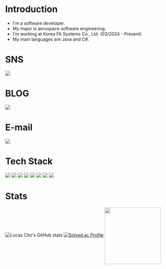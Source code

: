 # Introduction
- I'm a software developer.<br/>
- My major is aerospace software engineering.<br/>
- I'm working at Korea FA Systems Co., Ltd. (03/2024 - Present)<br/>
- My main languages are Java and C#.

# SNS
<a href="https://www.linkedin.com/in/jun-hee-cho-8081b4264/" target="_blank"><img src="https://img.shields.io/badge/LinkedIn-0A66C2?style=plastic&logo=linkedin&logoColor=white"/></a>

# BLOG
<a href="https://velog.io/@chocaprio" target="_blank"><img src="https://img.shields.io/badge/velog-20C997?style=plastic&logo=Velog&logoColor=white"/></a>

# E-mail
<img src="https://img.shields.io/badge/chojunhee98@gmail.com-EA4335?style=plastic&logo=gmail&logoColor=white"/></a>

# Tech Stack
<img src="https://img.shields.io/badge/CSharp-512BD4?style=plastic&logo=csharp&logoColor=white"/></a>
<img src="https://img.shields.io/badge/Java-007396?style=plastic&logo=java&logoColor=white"/></a>
<img src="https://img.shields.io/badge/.NET-512BD4?style=plastic&logo=dotnet&logoColor=white"/></a>
<img src="https://img.shields.io/badge/SpringBoot-6DB33F?style=plastic&logo=springboot&logoColor=white"/></a>
<img src="https://img.shields.io/badge/MSSQL-CC2927?style=plastic&logo=microsoftsqlserver&logoColor=white"/></a>
<img src="https://img.shields.io/badge/Oracle-F80000?style=plastic&logo=oracle&logoColor=white"/></a>
<img src="https://img.shields.io/badge/MySQL-4479A1?style=plastic&logo=mysql&logoColor=white"/></a>
<img src="https://img.shields.io/badge/JavaScript-F7DF1E?style=plastic&logo=javascript&logoColor=white"/></a>

# Stats
![Lucas Cho's GitHub stats](https://github-readme-stats.vercel.app/api?username=lcscho&show_icons=true&theme=dark)
[![Solved.ac Profile](http://mazassumnida.wtf/api/v2/generate_badge?boj=dvlp)](https://solved.ac/dvlp/)
<a href="https://github.com/lcscho"><img align="center" style="height:180px" src="https://github-readme-stats.vercel.app/api/top-langs/?username=lcscho&layout=compact&theme=nord&hide_border=true" /></a> 
<!--
**LcsCho/LcsCho** is a ✨ _special_ ✨ repository because its `README.md` (this file) appears on your GitHub profile.

Here are some ideas to get you started:


- 🔭 I’m currently working on ...
- 🌱 I’m currently learning ...
- 👯 I’m looking to collaborate on ...
- 🤔 I’m looking for help with ...
- 💬 Ask me about ...
- 📫 How to reach me: ...
- 😄 Pronouns: ...
- ⚡ Fun fact: ...
-->
